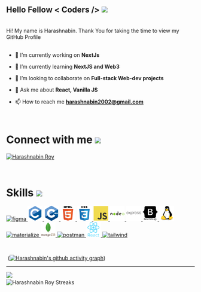 <!-- <h3 align="center">It’s not a bug. It’s an undocumented feature!</h3> -->
<h2> Hello Fellow < Coders /> <img src = "https://raw.githubusercontent.com/MartinHeinz/MartinHeinz/master/wave.gif" width = 30px> </h2>
<br>
<div size='20px'> Hi! My name is Harashnabin. Thank You for taking the time to view my GitHub Profile</div>
</h1>
<!-- ![Profile views](https://visitor-badge.glitch.me/badge?page_id=HarashnabinRoy.HarashnabinRoy) -->
<!-- ![Github](https://img.shields.io/github/followers/HarashnabinRoy?label=Follow&style=social)](https://github.com/HarashnabinRoy) -->



<br>
<!-- <hr> -->

- 🔭 I’m currently working on **NextJs**

- 🌱 I’m currently learning **NextJS and Web3**

- 👯 I’m looking to collaborate on **Full-stack Web-dev projects**

- 💬 Ask me about **React, Vanilla JS**

- 📫 How to reach me **harashnabin2002@gmail.com**

<br>

<h1 align="left">Connect with me <img src="https://emojis.slackmojis.com/emojis/images/1588315024/8823/hyperkitty.gif?1588315024" width="30" /> </h1>
<p align="left">
<a href="https://www.linkedin.com/in/harashnabin-roy-8893731b9/" target="blank"><img align="center" src="https://raw.githubusercontent.com/rahuldkjain/github-profile-readme-generator/master/src/images/icons/Social/linked-in-alt.svg" alt="Harashnabin Roy" height="30" width="40" /></a>
</p>

<br>

<h1 align="left">Skills <img src = "https://media2.giphy.com/media/QssGEmpkyEOhBCb7e1/giphy.gif?cid=ecf05e47a0n3gi1bfqntqmob8g9aid1oyj2wr3ds3mg700bl&rid=giphy.gif" width = 32px> </h1>
<p align="left"> <a href="https://www.figma.com/" target="_blank"> <img src="https://www.vectorlogo.zone/logos/figma/figma-icon.svg" alt="figma" width="40" height="40"/> </a> <a href="https://www.cprogramming.com/" target="_blank"> <img src="https://raw.githubusercontent.com/devicons/devicon/master/icons/c/c-original.svg" alt="c" width="40" height="40"/> </a> <a href="https://www.w3schools.com/cpp/" target="_blank"> <img src="https://raw.githubusercontent.com/devicons/devicon/master/icons/cplusplus/cplusplus-original.svg" alt="cplusplus" width="40" height="40"/> </a><a href="https://www.w3.org/html/" target="_blank"> <img src="https://raw.githubusercontent.com/devicons/devicon/master/icons/html5/html5-original-wordmark.svg" alt="html5" width="40" height="40"/> </a> <a href="https://www.w3schools.com/css/" target="_blank"> <img src="https://raw.githubusercontent.com/devicons/devicon/master/icons/css3/css3-original-wordmark.svg" alt="css3" width="40" height="40"/> </a> <a href="https://developer.mozilla.org/en-US/docs/Web/JavaScript" target="_blank"> <img src="https://raw.githubusercontent.com/devicons/devicon/master/icons/javascript/javascript-original.svg" alt="javascript" width="40" height="40"/> </a> <a href="https://nodejs.org" target="_blank"> <img src="https://raw.githubusercontent.com/devicons/devicon/master/icons/nodejs/nodejs-original-wordmark.svg" alt="nodejs" width="40" height="40"/> </a> <a href="https://expressjs.com" target="_blank"> <img src="https://raw.githubusercontent.com/devicons/devicon/master/icons/express/express-original-wordmark.svg" alt="express" width="40" height="40"/> </a><a href="https://getbootstrap.com" target="_blank"> <img src="https://raw.githubusercontent.com/devicons/devicon/master/icons/bootstrap/bootstrap-plain-wordmark.svg" alt="bootstrap" width="40" height="40"/> </a>  <a href="https://www.linux.org/" target="_blank"> <img src="https://raw.githubusercontent.com/devicons/devicon/master/icons/linux/linux-original.svg" alt="linux" width="40" height="40"/> </a> <a href="https://materializecss.com/" target="_blank"> <img src="https://raw.githubusercontent.com/prplx/svg-logos/5585531d45d294869c4eaab4d7cf2e9c167710a9/svg/materialize.svg" alt="materialize" width="40" height="40"/> </a> <a href="https://www.mongodb.com/" target="_blank"> <img src="https://raw.githubusercontent.com/devicons/devicon/master/icons/mongodb/mongodb-original-wordmark.svg" alt="mongodb" width="40" height="40"/> </a> <a href="https://postman.com" target="_blank"> <img src="https://www.vectorlogo.zone/logos/getpostman/getpostman-icon.svg" alt="postman" width="40" height="40"/> </a> <a href="https://reactjs.org/" target="_blank"> <img src="https://raw.githubusercontent.com/devicons/devicon/master/icons/react/react-original-wordmark.svg" alt="react" width="40" height="40"/> </a> <a href="https://tailwindcss.com/" target="_blank"> <img src="https://www.vectorlogo.zone/logos/tailwindcss/tailwindcss-icon.svg" alt="tailwind" width="40" height="40"/> </a> </p>

<br>

<!--&nbsp;![Harashnabin's 𝚐𝚒𝚝𝚑𝚞𝚋 𝚐𝚛𝚊𝚙𝚑](https://activity-graph.herokuapp.com/graph?username=HarashnabinRoy&hide_border=true&area=true)-->
&nbsp;([![Harashnabin's github activity graph](https://github-readme-activity-graph.cyclic.app/graph?username=HarashnabinRoy&theme=react-dark)](https://github.com/HarashnabinRoy/github-readme-activity-graph))
<br><hr>

&nbsp;
<img align="left" src="https://github-readme-stats.vercel.app/api?username=HarashnabinRoy&theme=tokyonight&count_private=true&include_all_commits=true&show_icons=true&custom_title=%23%20GitHub%20Stats%20%E2%9C%85" width="450px"  />
&nbsp;
<img align="center" src="https://github-readme-streak-stats.herokuapp.com/?user=HarashnabinRoy&theme=dark" alt="Harashnabin Roy Streaks" />
<!--
<img src="https://github-readme-stats.vercel.app/api/top-langs/?username=HarashnabinRoy&theme=tokyonight&layout=compact&langs_count=10&custom_title=%23%20Most%20Used%20Languages%20%F0%9F%91%A8%F0%9F%8F%BD%E2%80%8D%F0%9F%92%BB" />
-->



<!-- <br><br><hr><br> -->


